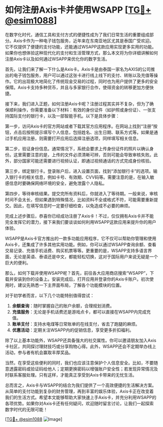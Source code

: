 # 如何注册Axis卡并使用WSAPP [[TG💪+ @esim1088](https://t.me/s/esim1088)]

在数字化时代，通信工具和支付方式的便捷性成为了我们日常生活的重要组成部分。Axis卡作为一种电子钱包服务，近年来在东南亚地区尤其是泰国广受欢迎。它不仅提供了便捷的支付功能，还能通过WSAPP这款应用实现更多实用的功能。如果你也想体验这种现代化的支付和生活管理方式，那么本文将为你详细讲解如何注册Axis卡以及如何通过WSAPP来优化你的数字生活。

首先，让我们来了解一下什么是Axis卡。Axis卡是由泰国一家名为AXIS的公司推出的电子钱包服务，用户可以通过这张卡进行线上线下的支付、转账以及充值等操作。它的出现极大地简化了传统现金交易的过程，同时也为用户提供了更多的安全保障。Axis卡支持多种货币，并且与多家银行合作，使得资金的转移更加方便快捷。

接下来，我们进入正题，如何注册Axis卡呢？注册过程其实并不复杂，但为了确保顺利操作，你需要准备以下材料：有效的身份证件（如护照或身份证）、一张支持国际支付的银行卡，以及一部智能手机。以下是具体步骤：

第一步，访问Axis卡的官方网站或者下载其官方应用程序。在网站上找到“注册”按钮，点击后按照提示填写个人信息，包括姓名、出生日期、联系方式等。如果是通过手机应用注册，则需要打开应用后选择注册选项，同样填写相关信息。

第二步，验证身份信息。通常情况下，系统会要求上传身份证件的照片以确认身份。这里需要注意的是，上传的文件必须清晰可辨，否则可能会导致审核失败。此外，部分国家可能还需要进行视频认证，即通过视频通话的方式完成身份核验。

第三步，绑定银行卡。登录账户后，进入设置页面，找到“添加银行卡”的选项。输入银行卡的相关信息，例如卡号、有效期、CVV码等。需要注意的是，在输入敏感信息时要确保网络环境的安全，避免泄露个人隐私。

第四步，等待审核结果。提交完所有资料后，你就进入了等待期。一般来说，审核时间不会太长，但如果遇到特殊情况，比如资料不全或格式不符，可能需要重新提交。因此，在填写信息时一定要仔细检查，以免造成不必要的麻烦。

完成上述步骤后，恭喜你已经成功注册了Axis卡！不过，仅仅拥有Axis卡并不能完全发挥它的潜力，接下来我们要谈谈如何利用WSAPP这款应用来提升你的用户体验。

WSAPP是Axis卡官方推出的一款多功能应用程序，它不仅可以帮助你管理和使用Axis卡，还集成了许多其他实用功能。例如，你可以通过WSAPP查询余额、查看交易记录、充值手机话费、购买机票等等。更重要的是，WSAPP支持多语言界面，无论是英语、泰语还是中文，都能轻松切换，这对于国际用户来说无疑是一个巨大的便利。

那么，如何下载并使用WSAPP呢？首先，前往各大应用商店搜索“WSAPP”，下载并安装到你的设备上。安装完成后，打开应用并登录你的Axis卡账户。初次使用时，建议先熟悉一下主界面布局，了解各个功能模块的位置。

对于初学者而言，以下几个功能特别值得尝试：

1. **余额查询**：随时掌握自己的账户余额，合理规划消费。
2. **充值服务**：无论是手机话费还是游戏点卡，都可以直接在WSAPP内完成充值。
3. **账单支付**：支持水电煤等日常账单的在线支付，省去了跑腿的麻烦。
4. **优惠活动**：定期关注WSAPP内的促销信息，享受更多折扣福利。

除了以上基本功能外，WSAPP还具备强大的社交属性。你可以邀请朋友加入Axis卡社区，共同探讨理财技巧或分享购物心得。此外，WSAPP还会不定期举办线上活动，参与者有机会赢取丰厚奖品。

当然，在享受这些便利的同时，我们也应该注意保护个人信息安全。比如，不要随意透露密码或验证码给他人；定期更换密码以增强账户安全性；若发现异常情况及时联系客服处理。只有这样，才能真正享受到Axis卡带来的无忧生活。

总而言之，Axis卡与WSAPP的结合为我们提供了一个高效便捷的生活解决方案。从简单的支付功能到复杂的财务管理，再到丰富的娱乐体验，Axis卡正在改变着我们的生活方式。希望本文能够帮助大家快速上手Axis卡，并充分利用WSAPP的各项优势。如果你对Axis卡还有任何疑问，欢迎随时留言讨论，让我们一起探索数字时代的无限可能！

[[TG💪+ @esim1088](https://t.me/s/esim1088) ![Image](https://i.postimg.cc/4NQfJmqS/Snipaste-2025-05-13-00-14-12.png)]